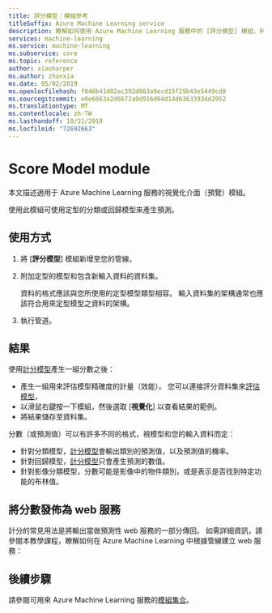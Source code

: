 ```yaml
---
title: 評分模型：模組參考
titleSuffix: Azure Machine Learning service
description: 瞭解如何使用 Azure Machine Learning 服務中的 [評分模型] 模組，利用定型的分類或回歸模型來產生預測。
services: machine-learning
ms.service: machine-learning
ms.subservice: core
ms.topic: reference
author: xiaoharper
ms.author: zhanxia
ms.date: 05/02/2019
ms.openlocfilehash: f046b41d02ac392d003a9ecd15f25b43e5449cd0
ms.sourcegitcommit: e0e6663a2d6672a9d916d64d14d63633934d2952
ms.translationtype: MT
ms.contentlocale: zh-TW
ms.lasthandoff: 10/21/2019
ms.locfileid: "72692663"
---
```

# <a name="score-model-module"></a>Score Model module

本文描述適用于 Azure Machine Learning 服務的視覺化介面（預覽）模組。

使用此模組可使用定型的分類或回歸模型來產生預測。

## <a name="how-to-use"></a>使用方式

1. 將 [**評分模型**] 模組新增至您的管線。

2. 附加定型的模型和包含新輸入資料的資料集。 

    資料的格式應該與您所使用的定型模型類型相容。 輸入資料集的架構通常也應該符合用來定型模型之資料的架構。

3. 執行管道。

## <a name="results"></a>結果

使用[計分模型](./score-model.md)產生一組分數之後：

+ 產生一組用來評估模型精確度的計量（效能）。  您可以連接評分資料集來[評估模型](./evaluate-model.md)， 
+ 以滑鼠右鍵按一下模組，然後選取 [**視覺化**] 以查看結果的範例。
+ 將結果儲存至資料集。

分數（或預測值）可以有許多不同的格式，視模型和您的輸入資料而定：

- 針對分類模型，[計分模型](./score-model.md)會輸出類別的預測值，以及預測值的機率。
- 針對回歸模型，[計分模型](./score-model.md)只會產生預測的數值。
- 針對影像分類模型，分數可能是影像中的物件類別，或是表示是否找到特定功能的布林值。

## <a name="publish-scores-as-a-web-service"></a>將分數發佈為 web 服務

計分的常見用法是將輸出當做預測性 web 服務的一部分傳回。 如需詳細資訊，請參閱本教學課程，瞭解如何在 Azure Machine Learning 中根據管線建立 web 服務：


## <a name="next-steps"></a>後續步驟

請參閱可用來 Azure Machine Learning 服務的[模組集合](module-reference.md)。 